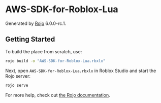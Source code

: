 # AWS-SDK-for-Roblox-Lua
Generated by [Rojo](https://github.com/rojo-rbx/rojo) 6.0.0-rc.1.

## Getting Started
To build the place from scratch, use:

```bash
rojo build -o "AWS-SDK-for-Roblox-Lua.rbxlx"
```

Next, open `AWS-SDK-for-Roblox-Lua.rbxlx` in Roblox Studio and start the Rojo server:

```bash
rojo serve
```

For more help, check out [the Rojo documentation](https://rojo.space/docs).